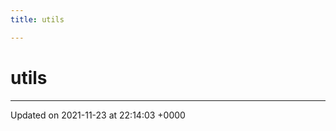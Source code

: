 ```yaml
---
title: utils

---
```


# utils








-------------------------------

Updated on 2021-11-23 at 22:14:03 +0000
